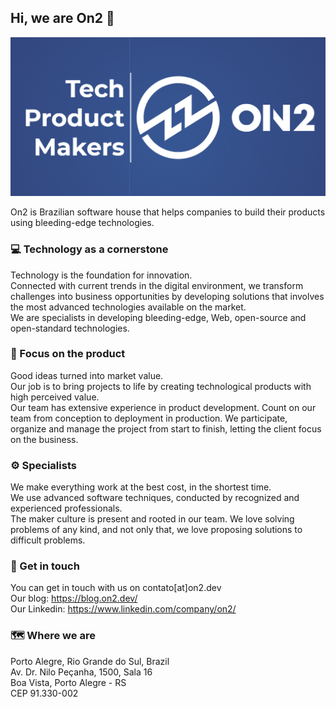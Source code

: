 ## Hi, we are On2 👋

![On2 Logo and slogan - Tech Product Makers](https://github.com/on2-dev/.github/blob/master/profile/on2-dev.png)

On2 is Brazilian software house that helps companies to build their products using bleeding-edge technologies.

### 💻 Technology as a cornerstone
Technology is the foundation for innovation.  
Connected with current trends in the digital environment, we transform challenges into business opportunities by developing solutions that involves the most advanced technologies available on the market.  
We are specialists in developing bleeding-edge, Web, open-source and open-standard technologies.

### 🚀 Focus on the product
Good ideas turned into market value.  
Our job is to bring projects to life by creating technological products with high perceived value.  
Our team has extensive experience in product development. Count on our team from conception to deployment in production. We participate, organize and manage the project from start to finish, letting the client focus on the business.

### ⚙️ Specialists
We make everything work at the best cost, in the shortest time.  
We use advanced software techniques, conducted by recognized and experienced professionals.  
The maker culture is present and rooted in our team. We love solving problems of any kind, and not only that, we love proposing solutions to difficult problems.

### 📧 Get in touch
You can get in touch with us on contato[at]on2.dev  
Our blog: https://blog.on2.dev/  
Our Linkedin: https://www.linkedin.com/company/on2/  

### 🗺️ Where we are
Porto Alegre, Rio Grande do Sul, Brazil  
Av. Dr. Nilo Peçanha, 1500, Sala 16  
Boa Vista, Porto Alegre - RS  
CEP 91.330-002

